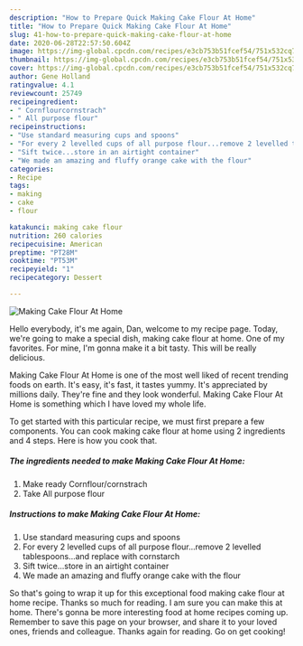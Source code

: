 ```yaml
---
description: "How to Prepare Quick Making Cake Flour At Home"
title: "How to Prepare Quick Making Cake Flour At Home"
slug: 41-how-to-prepare-quick-making-cake-flour-at-home
date: 2020-06-28T22:57:50.604Z
image: https://img-global.cpcdn.com/recipes/e3cb753b51fcef54/751x532cq70/making-cake-flour-at-home-recipe-main-photo.jpg
thumbnail: https://img-global.cpcdn.com/recipes/e3cb753b51fcef54/751x532cq70/making-cake-flour-at-home-recipe-main-photo.jpg
cover: https://img-global.cpcdn.com/recipes/e3cb753b51fcef54/751x532cq70/making-cake-flour-at-home-recipe-main-photo.jpg
author: Gene Holland
ratingvalue: 4.1
reviewcount: 25749
recipeingredient:
- " Cornflourcornstrach"
- " All purpose flour"
recipeinstructions:
- "Use standard measuring cups and spoons"
- "For every 2 levelled cups of all purpose flour...remove 2 levelled tablespoons...and replace with cornstarch"
- "Sift twice...store in an airtight container"
- "We made an amazing and fluffy orange cake with the flour"
categories:
- Recipe
tags:
- making
- cake
- flour

katakunci: making cake flour 
nutrition: 260 calories
recipecuisine: American
preptime: "PT28M"
cooktime: "PT53M"
recipeyield: "1"
recipecategory: Dessert

---
```



![Making Cake Flour At Home](https://img-global.cpcdn.com/recipes/e3cb753b51fcef54/751x532cq70/making-cake-flour-at-home-recipe-main-photo.jpg)

Hello everybody, it's me again, Dan, welcome to my recipe page. Today, we're going to make a special dish, making cake flour at home. One of my favorites. For mine, I'm gonna make it a bit tasty. This will be really delicious.

Making Cake Flour At Home is one of the most well liked of recent trending foods on earth. It's easy, it's fast, it tastes yummy. It's appreciated by millions daily. They're fine and they look wonderful. Making Cake Flour At Home is something which I have loved my whole life.




To get started with this particular recipe, we must first prepare a few components. You can cook making cake flour at home using 2 ingredients and 4 steps. Here is how you cook that.

<!--inarticleads1-->

##### The ingredients needed to make Making Cake Flour At Home:

1. Make ready  Cornflour/cornstrach
1. Take  All purpose flour




<!--inarticleads2-->

##### Instructions to make Making Cake Flour At Home:

1. Use standard measuring cups and spoons
1. For every 2 levelled cups of all purpose flour...remove 2 levelled tablespoons...and replace with cornstarch
1. Sift twice...store in an airtight container
1. We made an amazing and fluffy orange cake with the flour




So that's going to wrap it up for this exceptional food making cake flour at home recipe. Thanks so much for reading. I am sure you can make this at home. There's gonna be more interesting food at home recipes coming up. Remember to save this page on your browser, and share it to your loved ones, friends and colleague. Thanks again for reading. Go on get cooking!
